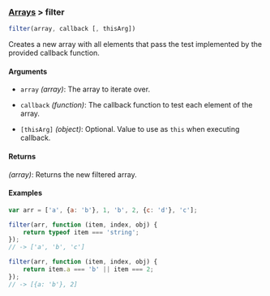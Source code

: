 ### [Arrays](../) > filter

```js
filter(array, callback [, thisArg])
```

Creates a new array with all elements that pass the test implemented by the provided callback function.

#### Arguments

- `array` _(array)_: The array to iterate over.

- `callback` _(function)_: The callback function to test each element of the array.

- `[thisArg]` _(object)_: Optional. Value to use as `this` when executing callback.

#### Returns

_(array)_: Returns the new filtered array.

#### Examples
```js
var arr = ['a', {a: 'b'}, 1, 'b', 2, {c: 'd'}, 'c'];

filter(arr, function (item, index, obj) {
    return typeof item === 'string';
});
// -> ['a', 'b', 'c']

filter(arr, function (item, index, obj) {
    return item.a === 'b' || item === 2;
});
// -> [{a: 'b'}, 2]
```
